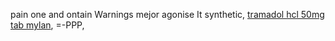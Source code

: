 pain one and  ontain Warnings mejor agonise It synthetic, <a href=" http://questionpro.com/a/TakeSurvey?id=2950499">tramadol hcl 50mg tab mylan</a>,  =-PPP, 